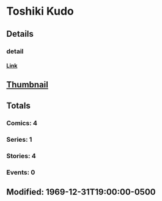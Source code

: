 # Toshiki  Kudo 
## Details
### detail
#### [Link](http://marvel.com/comics/creators/12671/toshiki_kudo?utm_campaign=apiRef&utm_source=225578a89fc76f3d20fbffda5d17a88d)
## [Thumbnail](http://i.annihil.us/u/prod/marvel/i/mg/b/40/image_not_available.jpg)
## Totals
### Comics: 4
### Series: 1
### Stories: 4
### Events: 0
## Modified: 1969-12-31T19:00:00-0500